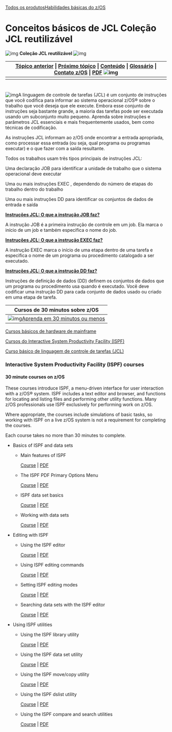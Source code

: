 [Todos os produtos](https://www.ibm.com/docs/de/products)[Habilidades básicas do z/OS](https://www.ibm.com/docs/de/zos-basic-skills)



# Conceitos básicos de JCL  Coleção JCL reutilizável  



![img](https://www.ibm.com/docs/de/zosbasics/com.ibm.zos.zjcl/zoshead.gif) **Coleção JCL reutilizável** ![img](https://www.ibm.com/docs/de/zosbasics/com.ibm.zos.zjcl/zosspot.gif)

| [Tópico anterior](https://www.ibm.com/docs/de/zosbasics/com.ibm.zos.zjcl/zjclt_smpldelVSAMclusters.htm) \| [Próximo tópico](https://www.ibm.com/docs/de/zosbasics/com.ibm.zos.zjcl/zjclc_jclJOBstmt.htm) \| [Conteúdo](https://www.ibm.com/docs/de/zosbasics/com.ibm.zos.zjcl/toc.htm) \| [Glossário](https://www.ibm.com/docs/de/zosbasics/com.ibm.zglossary.doc/zglossary.html) \| [Contato z/OS](https://www.ibm.com/docs/de/zosbasics/com.ibm.zcontact.doc/webqs.html) \| [PDF](https://www.ibm.com/docs/de/zosbasics/com.ibm.zos.zjcl/zjcl_book.pdf)  ![img](https://www.ibm.com/docs/de/zosbasics/com.ibm.zaddinfo.doc/c.gif) |
| ------------------------------------------------------------ |
|                                                              |

# 

![img](https://www.ibm.com/docs/de/zosbasics/com.ibm.zaddinfo.doc/dblue_rule.gif)A linguagem de controle de tarefas (JCL) é um conjunto de instruções que você codifica para informar ao sistema operacional z/OS® sobre o trabalho que você deseja que ele execute. Embora esse conjunto de instruções seja bastante grande, a maioria das tarefas pode ser executada usando um subconjunto muito pequeno. Aprenda sobre instruções e parâmetros JCL essenciais e mais frequentemente usados, bem como técnicas de codificação.

As instruções JCL informam ao z/OS onde encontrar a entrada apropriada, como processar essa entrada (ou seja, qual programa ou programas executar) e o que fazer com a saída resultante.

Todos os trabalhos usam três tipos principais de instruções JCL:

Uma declaração JOB para identificar a unidade de trabalho que o sistema operacional deve executar

Uma ou mais instruções EXEC , dependendo do número de etapas do trabalho dentro do trabalho

Uma ou mais instruções DD para identificar os conjuntos de dados de entrada e saída

**[Instruções JCL: O que a instrução JOB faz?](https://www.ibm.com/docs/de/zosbasics/com.ibm.zos.zjcl/zjclc_jclJOBstmt.htm)** 

A instrução JOB é a primeira instrução de controle em um job. Ela marca o início de um job e também especifica o nome do job.

**[Instruções JCL: O que a instrução EXEC faz?](https://www.ibm.com/docs/de/zosbasics/com.ibm.zos.zjcl/zjclc_jclEXECstmt.htm)** 

A instrução EXEC marca o início de uma etapa dentro de uma tarefa e especifica o nome de um programa ou procedimento catalogado a ser executado.

**[Instruções JCL: O que a instrução DD faz?](https://www.ibm.com/docs/de/zosbasics/com.ibm.zos.zjcl/zjclc_jclDDstmt.htm)** 

Instruções de definição de dados (DD) definem os conjuntos de dados que um programa ou procedimento usa quando é executado. Você deve codificar uma instrução DD para cada conjunto de dados usado ou criado em uma etapa de tarefa.

| Cursos de 30 minutos sobre z/OS                              |
| ------------------------------------------------------------ |
| ![img](https://www.ibm.com/docs/de/zosbasics/com.ibm.zaddinfo.doc/dblue_rule.gif)[Aprenda em 30 minutos ou menos](https://www.ibm.com/docs/de/zosbasics/com.ibm.zos.zcourses/zcourses_courseintro.htm) |

[Cursos básicos de hardware de mainframe](https://www.ibm.com/docs/de/zosbasics/com.ibm.zos.zcourses/zcourses_hwintro.htm)

[Cursos do Interactive System Productivity Facility (ISPF)](https://www.ibm.com/docs/de/zosbasics/com.ibm.zos.zcourses/zcourses_ispfintro.htm)

[Curso básico de linguagem de controle de tarefas (JCL)](https://www.ibm.com/docs/de/zosbasics/com.ibm.zos.zcourses/zcourses_jclintro.htm)



### Interactive System Productivity Facility (ISPF) courses

#### 30 minute courses on z/OS

These courses introduce ISPF, a menu-driven interface for user interaction with a z/OS® system. ISPF includes a text editor and browser, and functions for locating and listing files and performing other utility functions. Many z/OS professionals use ISPF exclusively for performing work on z/OS.

Where appropriate, the courses include simulations of basic tasks, so working with ISPF on a live z/OS system is not a requirement for completing the courses.

Each course takes no more than 30 minutes to complete.

- Basics of ISPF and data sets

  - Main features of ISPF

    [Course](http://publibz.boulder.ibm.com/zoslib/books/tutorials/ispfmain/index.htm) | [PDF](https://www.ibm.com/docs/de/zosbasics/com.ibm.zos.zcourses/zcourses_ispfmain_book.pdf)

  - The ISPF PDF Primary Options Menu

    [Course](http://publibz.boulder.ibm.com/zoslib/books/tutorials/ispfpdf/index.htm) | [PDF](https://www.ibm.com/docs/de/zosbasics/com.ibm.zos.zcourses/zcourses_ispfpdf_book.pdf)

  - ISPF data set basics

    [Course](http://publibz.boulder.ibm.com/zoslib/books/tutorials/ispfdsbasics/index.htm) | [PDF](https://www.ibm.com/docs/de/zosbasics/com.ibm.zos.zcourses/zcourses_ispfdsbasics_book.pdf)

  - Working with data sets

    [Course](http://publibz.boulder.ibm.com/zoslib/books/tutorials/ispfworkds/index.htm) | [PDF](https://www.ibm.com/docs/de/zosbasics/com.ibm.zos.zcourses/zcourses_ispfworkds_book.pdf)

- Editing with ISPF

  - Using the ISPF editor

    [Course](http://publibz.boulder.ibm.com/zoslib/books/tutorials/ispfeditor/index.htm) | [PDF](https://www.ibm.com/docs/de/zosbasics/com.ibm.zos.zcourses/zcourses_ispfeditor_book.pdf)

  - Using ISPF editing commands

    [Course](http://publibz.boulder.ibm.com/zoslib/books/tutorials/ispfcommands/index.htm) | [PDF](https://www.ibm.com/docs/de/zosbasics/com.ibm.zos.zcourses/zcourses_ispfcommands_book.pdf)

  - Setting ISPF editing modes

    [Course](http://publibz.boulder.ibm.com/zoslib/books/tutorials/ispfmodes/index.htm) | [PDF](https://www.ibm.com/docs/de/zosbasics/com.ibm.zos.zcourses/zcourses_ispfmodes_book.pdf)

  - Searching data sets with the ISPF editor

    [Course](http://publibz.boulder.ibm.com/zoslib/books/tutorials/ispfsearch/index.htm) | [PDF](https://www.ibm.com/docs/de/zosbasics/com.ibm.zos.zcourses/zcourses_ispfsearch_book.pdf)

- Using ISPF utilities

  - Using the ISPF library utility

    [Course](http://publibz.boulder.ibm.com/zoslib/books/tutorials/ispflibu/index.htm) | [PDF](https://www.ibm.com/docs/de/zosbasics/com.ibm.zos.zcourses/zcourses_ispflibu_book.pdf)

  - Using the ISPF data set utility

    [Course](http://publibz.boulder.ibm.com/zoslib/books/tutorials/ispfdsu/index.htm) | [PDF](https://www.ibm.com/docs/de/zosbasics/com.ibm.zos.zcourses/zcourses_ispfdsu_book.pdf)

  - Using the ISPF move/copy utility

    [Course](http://publibz.boulder.ibm.com/zoslib/books/tutorials/ispfmcu/index.htm) | [PDF](https://www.ibm.com/docs/de/zosbasics/com.ibm.zos.zcourses/zcourses_ispfmcu_book.pdf)

  - Using the ISPF dslist utility

    [Course](http://publibz.boulder.ibm.com/zoslib/books/tutorials/ispfdslu/index.htm) | [PDF](https://www.ibm.com/docs/de/zosbasics/com.ibm.zos.zcourses/zcourses_ispfdslistu_book.pdf)

  - Using the ISPF compare and search utilities

    [Course](http://publibz.boulder.ibm.com/zoslib/books/tutorials/ispfcsu/index.htm) | [PDF](https://www.ibm.com/docs/de/zosbasics/com.ibm.zos.zcourses/zcourses_ispfcsu_book.pdf)

    
